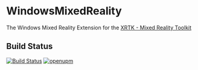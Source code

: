 # WindowsMixedReality

The Windows Mixed Reality Extension for the [XRTK - Mixed Reality Toolkit](https://github.com/XRTK/XRTK-Core)

## Build Status

[![Build Status](https://github.com/XRTK/com.xrtk.wmr/actions/workflows/build.yml/badge.svg?branch=main)](https://github.com/XRTK/com.xrtk.wmr/actions/workflows/build.yml)
[![openupm](https://img.shields.io/npm/v/com.xrtk.wmr?label=openupm&registry_uri=https://package.openupm.com)](https://openupm.com/packages/com.xrtk.wmr/)
